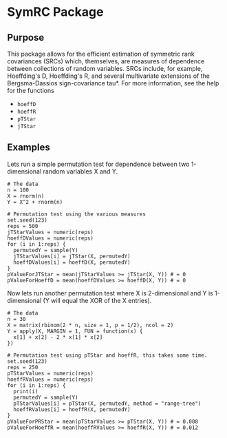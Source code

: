 # SymRC Package

## Purpose

This package allows for the efficient estimation of symmetric rank covariances (SRCs) which, themselves, are measures of dependence between collections of random variables. SRCs include, for example, Hoeffding's D, Hoeffding's R, and several multivariate extensions of the Bergsma-Dassios sign-covariance tau*. For more information, see the help for the functions

* `hoeffD`
* `hoeffR`
* `pTStar`
* `jTStar`

## Examples

Lets run a simple permutation test for dependence between two 1-dimensional random variables X and Y.
```
# The data
n = 100
X = rnorm(n)
Y = X^2 + rnorm(n)

# Permutation test using the various measures
set.seed(123)
reps = 500
jTStarValues = numeric(reps)
hoeffDValues = numeric(reps)
for (i in 1:reps) {
  permutedY = sample(Y)
  jTStarValues[i] = jTStar(X, permutedY)
  hoeffDValues[i] = hoeffD(X, permutedY)
}
pValueForJTStar = mean(jTStarValues >= jTStar(X, Y)) # = 0
pValueForHoeffD = mean(hoeffDValues >= hoeffD(X, Y)) # = 0
```

Now lets run another permutation test where X is 2-dimensional and Y is 1-dimensional (Y will equal the XOR of the X entries).
```
# The data
n = 30
X = matrix(rbinom(2 * n, size = 1, p = 1/2), ncol = 2)
Y = apply(X, MARGIN = 1, FUN = function(x) { 
  x[1] + x[2] - 2 * x[1] * x[2] 
})

# Permutation test using pTStar and hoeffR, this takes some time.
set.seed(123)
reps = 250
pTStarValues = numeric(reps)
hoeffRValues = numeric(reps)
for (i in 1:reps) {
  print(i)
  permutedY = sample(Y)
  pTStarValues[i] = pTStar(X, permutedY, method = "range-tree")
  hoeffRValues[i] = hoeffR(X, permutedY)
}
pValueForPRStar = mean(pTStarValues >= pTStar(X, Y)) # = 0.008
pValueForHoeffR = mean(hoeffRValues >= hoeffR(X, Y)) # = 0.012
```